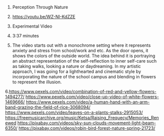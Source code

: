 1. Perception Through Nature

2. https://youtu.be/WZ-NI-KdZZE 

3. Experimental Video

4. 3:37 minutes

5. The video starts out with a monochrome setting where it represents anxiety and stress from school/work and etc. As the door opens, it shows the colors of the outside world. The idea behind it is portraying an abstract representation of the self-reflection to inner self-care such as taking walks, looking a nature or daydreaming. In my artistic approach, I was going for a lighthearted and cinematic style by incorporating the nature of the school campus and blending in flowers to represent the illusion.

6.https://www.pexels.com/video/combination-of-red-and-yellow-flowers-1494277/
https://www.pexels.com/video/close-up-video-of-white-flowers-1469666/
https://www.pexels.com/video/a-human-hand-with-an-arm-band-grazing-the-field-of-rice-3068094/
https://www.pexels.com/video/leaves-on-a-plants-stalks-2915053/
https://freemusicarchive.org/music/Ketsa/Raising_Frequecy/Memories_Renewed
https://pixabay.com/videos/sky-sun-clouds-movement-light-beam-6350/
https://pixabay.com/videos/robin-bird-forest-nature-spring-21723/
